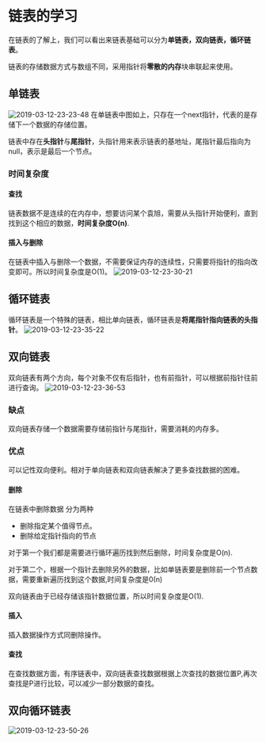 # 链表的学习

在链表的了解上，我们可以看出来链表基础可以分为**单链表，双向链表，循环链表**。

链表的存储数据方式与数组不同，采用指针将**零散的内存**块串联起来使用。

## 单链表

![2019-03-12-23-23-48](http://jikelearn.cn/2019-03-12-23-23-48.png)
在单链表中图如上，只存在一个next指针，代表的是存储下一个数据的存储位置。

链表中存在**头指针**与**尾指针**，头指针用来表示链表的基地址，尾指针最后指向为null，表示是最后一个节点。

### 时间复杂度

#### 查找

链表数据不是连续的在内存中，想要访问某个袁旭，需要从头指针开始便利，直到找到这个相应的数据，**时间复杂度O(n)**.

#### 插入与删除

在链表中插入与删除一个数据，不需要保证内存的连续性，只需要将指针的指向改变即可。所以时间复杂度是O(1)。
![2019-03-12-23-30-21](http://jikelearn.cn/2019-03-12-23-30-21.png)

## 循环链表

循环链表是一个特殊的链表，相比单向链表，循环链表是**将尾指针指向链表的头指针**。
![2019-03-12-23-35-22](http://jikelearn.cn/2019-03-12-23-35-22.png)

## 双向链表

双向链表有两个方向，每个对象不仅有后指针，也有前指针，可以根据前指针往前进行查询。
![2019-03-12-23-36-53](http://jikelearn.cn/2019-03-12-23-36-53.png)

### 缺点

双向链表存储一个数据需要存储前指针与尾指针，需要消耗的内存多。

### 优点

可以记性双向便利。相对于单向链表和双向链表解决了更多查找数据的困难。

#### 删除

在链表中删除数据 分为两种

- 删除指定某个值得节点。
- 删除给定指针指向的节点
  
对于第一个我们都是需要进行循环遍历找到然后删除，时间复杂度是O(n).

对于第二个，根据一个指针去删除另外的数据，比如单链表要是删除前一个节点数据，需要重新遍历找到这个数据,时间复杂度是0(n)

双向链表由于已经存储该指针数据位置，所以时间复杂度是O(1).

#### 插入

插入数据操作方式同删除操作。

#### 查找

在查找数据方面，有序链表中，双向链表查找数据根据上次查找的数据位置P,再次查找是P进行比较，可以减少一部分数据的查找。

## 双向循环链表

![2019-03-12-23-50-26](http://jikelearn.cn/2019-03-12-23-50-26.png)
